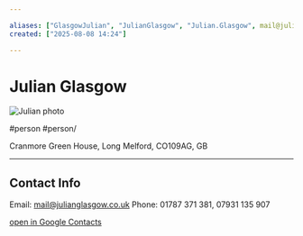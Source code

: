 ```yaml
--- 

aliases: ["GlasgowJulian", "JulianGlasgow", "Julian.Glasgow", mail@julianglasgow.co.uk] 
created: ["2025-08-08 14:24"] 

--- 
```


# Julian Glasgow
![Julian photo](https://lh3.googleusercontent.com/cm/AGPWSu-Gm9TI_gAOm0Eg_7Spq6QtcMMGbcYNk9o4oH9Tg2G5QmY2KIVCNkWYVSBL1f3FPq3SXQ=s100) 

#person #person/

Cranmore Green House, Long Melford, CO109AG, GB

---- 

## Contact Info 

Email: mail@julianglasgow.co.uk 
Phone: 01787 371 381, 07931 135 907 

[open in Google Contacts](https://contacts.google.com/person/c5038250513868168262) 


